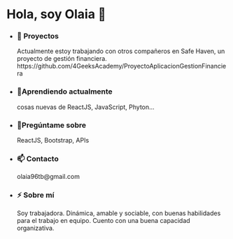 <h1> Hola, soy Olaia 👋 </h1>

 - <h3>🔭 Proyectos</h3>
     Actualmente estoy trabajando con otros compañeros en Safe Haven, un proyecto de gestión financiera.
     https://github.com/4GeeksAcademy/ProyectoAplicacionGestionFinanciera
-  <h3> 🌱Aprendiendo actualmente</h3>
     cosas nuevas de ReactJS, JavaScript, Phyton...
-  <h3> 💬Pregúntame sobre</h3>
     ReactJS, Bootstrap, APIs
-  <h3> 📫 Contacto</h3>
     olaia96tb@gmail.com
-  <h3>⚡ Sobre mí</h3>
     Soy trabajadora. Dinámica, amable y sociable, con buenas habilidades para el trabajo en equipo.
     Cuento con una buena capacidad organizativa.

